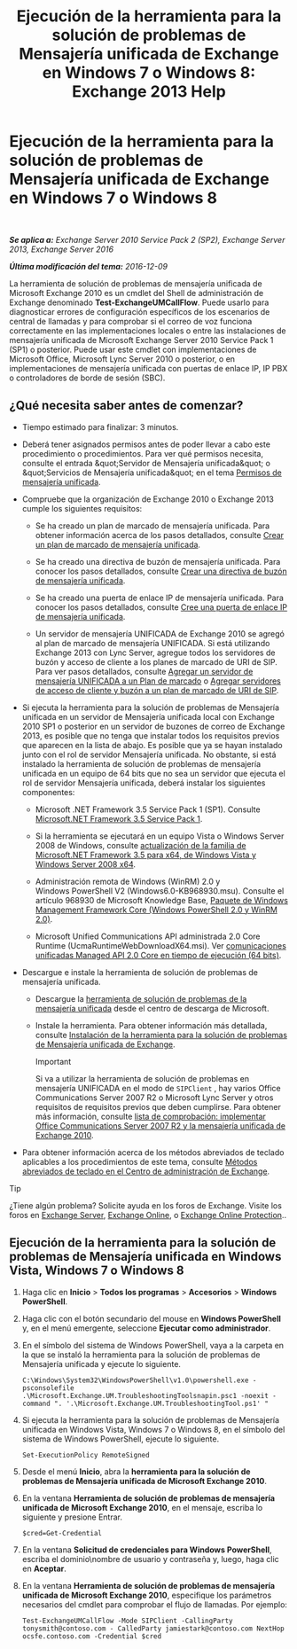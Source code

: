 ﻿---
title: 'Ejecución de la herramienta para la solución de problemas de Mensajería unificada de Exchange en Windows 7 o Windows 8: Exchange 2013 Help'
TOCTitle: Ejecución de la herramienta para la solución de problemas de Mensajería unificada de Exchange en Windows 7 o Windows 8
ms:assetid: 98d6869d-ee4a-4088-849d-ef75b0f5d932
ms:mtpsurl: https://technet.microsoft.com/es-es/library/Ff851872(v=EXCHG.150)
ms:contentKeyID: 56271503
ms.date: 05/22/2018
mtps_version: v=EXCHG.150
ms.translationtype: MT
---

# Ejecución de la herramienta para la solución de problemas de Mensajería unificada de Exchange en Windows 7 o Windows 8

 

_**Se aplica a:** Exchange Server 2010 Service Pack 2 (SP2), Exchange Server 2013, Exchange Server 2016_

_**Última modificación del tema:** 2016-12-09_

La herramienta de solución de problemas de mensajería unificada de Microsoft Exchange 2010 es un cmdlet del Shell de administración de Exchange denominado **Test-ExchangeUMCallFlow**. Puede usarlo para diagnosticar errores de configuración específicos de los escenarios de central de llamadas y para comprobar si el correo de voz funciona correctamente en las implementaciones locales o entre las instalaciones de mensajería unificada de Microsoft Exchange Server 2010 Service Pack 1 (SP1) o posterior. Puede usar este cmdlet con implementaciones de Microsoft Office, Microsoft Lync Server 2010 o posterior, o en implementaciones de mensajería unificada con puertas de enlace IP, IP PBX o controladores de borde de sesión (SBC).

## ¿Qué necesita saber antes de comenzar?

  - Tiempo estimado para finalizar: 3 minutos.

  - Deberá tener asignados permisos antes de poder llevar a cabo este procedimiento o procedimientos. Para ver qué permisos necesita, consulte el entrada \&quot;Servidor de Mensajería unificada\&quot; o \&quot;Servicios de Mensajería unificada\&quot; en el tema [Permisos de mensajería unificada](unified-messaging-permissions-exchange-2013-help.md).

  - Compruebe que la organización de Exchange 2010 o Exchange 2013 cumple los siguientes requisitos:
    
      - Se ha creado un plan de marcado de mensajería unificada. Para obtener información acerca de los pasos detallados, consulte [Crear un plan de marcado de mensajería unificada](create-a-um-dial-plan-exchange-2013-help.md).
    
      - Se ha creado una directiva de buzón de mensajería unificada. Para conocer los pasos detallados, consulte [Crear una directiva de buzón de mensajería unificada](create-a-um-mailbox-policy-exchange-2013-help.md).
    
      - Se ha creado una puerta de enlace IP de mensajería unificada. Para conocer los pasos detallados, consulte [Cree una puerta de enlace IP de mensajería unificada](create-a-um-ip-gateway-exchange-2013-help.md).
    
      - Un servidor de mensajería UNIFICADA de Exchange 2010 se agregó al plan de marcado de mensajería UNIFICADA. Si está utilizando Exchange 2013 con Lync Server, agregue todos los servidores de buzón y acceso de cliente a los planes de marcado de URI de SIP. Para ver pasos detallados, consulte [Agregar un servidor de mensajería UNIFICADA a un Plan de marcado](https://go.microsoft.com/fwlink/p/?linkid=313051) o [Agregar servidores de acceso de cliente y buzón a un plan de marcado de URI de SIP](add-mailbox-and-client-access-servers-to-a-sip-uri-dial-plan-exchange-2013-help.md).

  - Si ejecuta la herramienta para la solución de problemas de Mensajería unificada en un servidor de Mensajería unificada local con Exchange 2010 SP1 o posterior en un servidor de buzones de correo de Exchange 2013, es posible que no tenga que instalar todos los requisitos previos que aparecen en la lista de abajo. Es posible que ya se hayan instalado junto con el rol de servidor Mensajería unificada. No obstante, si está instalado la herramienta de solución de problemas de mensajería unificada en un equipo de 64 bits que no sea un servidor que ejecuta el rol de servidor Mensajería unificada, deberá instalar los siguientes componentes:
    
      - Microsoft .NET Framework 3.5 Service Pack 1 (SP1). Consulte [Microsoft.NET Framework 3.5 Service Pack 1](https://go.microsoft.com/fwlink/p/?linkid=152380).
    
      - Si la herramienta se ejecutará en un equipo Vista o Windows Server 2008 de Windows, consulte [actualización de la familia de Microsoft.NET Framework 3.5 para x64, de Windows Vista y Windows Server 2008 x64](https://go.microsoft.com/fwlink/p/?linkid=178998).
    
      - Administración remota de Windows (WinRM) 2.0 y Windows PowerShell V2 (Windows6.0-KB968930.msu). Consulte el artículo 968930 de Microsoft Knowledge Base, [Paquete de Windows Management Framework Core (Windows PowerShell 2.0 y WinRM 2.0)](http://go.microsoft.com/fwlink/?linkid=3052%26kbid=968930).
    
      - Microsoft Unified Communications API administrada 2.0 Core Runtime (UcmaRuntimeWebDownloadX64.msi). Ver [comunicaciones unificadas Managed API 2.0 Core en tiempo de ejecución (64 bits)](https://go.microsoft.com/fwlink/p/?linkid=198175).

  - Descargue e instale la herramienta de solución de problemas de mensajería unificada.
    
      - Descargue la [herramienta de solución de problemas de la mensajería unificada](https://go.microsoft.com/fwlink/p/?linkid=182625) desde el centro de descarga de Microsoft.
    
      - Instale la herramienta. Para obtener información más detallada, consulte [Instalación de la herramienta para la solución de problemas de Mensajería unificada de Exchange](install-the-exchange-um-troubleshooting-tool-exchange-2013-help.md).
        

        > [!IMPORTANT]
        > Si va a utilizar la herramienta de solución de problemas en mensajería UNIFICADA en el modo de <CODE>SIPClient</CODE> , hay varios Office Communications Server 2007 R2 o Microsoft Lync Server y otros requisitos de requisitos previos que deben cumplirse. Para obtener más información, consulte <A href="https://go.microsoft.com/fwlink/p/?linkid=311961">lista de comprobación: implementar Office Communications Server 2007 R2 y la mensajería unificada de Exchange 2010</A>.



  - Para obtener información acerca de los métodos abreviados de teclado aplicables a los procedimientos de este tema, consulte [Métodos abreviados de teclado en el Centro de administración de Exchange](keyboard-shortcuts-in-the-exchange-admin-center-exchange-online-protection-help.md).


> [!TIP]
> ¿Tiene algún problema? Solicite ayuda en los foros de Exchange. Visite los foros en <A href="https://go.microsoft.com/fwlink/p/?linkid=60612">Exchange Server</A>, <A href="https://go.microsoft.com/fwlink/p/?linkid=267542">Exchange Online</A>, o <A href="https://go.microsoft.com/fwlink/p/?linkid=285351">Exchange Online Protection</A>..



## Ejecución de la herramienta para la solución de problemas de Mensajería unificada en Windows Vista, Windows 7 o Windows 8

1.  Haga clic en **Inicio** \> **Todos los programas** \> **Accesorios** \> **Windows PowerShell**.

2.  Haga clic con el botón secundario del mouse en **Windows PowerShell** y, en el menú emergente, seleccione **Ejecutar como administrador**.

3.  En el símbolo del sistema de Windows PowerShell, vaya a la carpeta en la que se instaló la herramienta para la solución de problemas de Mensajería unificada y ejecute lo siguiente.
    
        C:\Windows\System32\WindowsPowerShell\v1.0\powershell.exe -psconsolefile .\Microsoft.Exchange.UM.TroubleshootingToolsnapin.psc1 -noexit -command ". '.\Microsoft.Exchange.UM.TroubleshootingTool.ps1' "

4.  Si ejecuta la herramienta para la solución de problemas de Mensajería unificada en Windows Vista, Windows 7 o Windows 8, en el símbolo del sistema de Windows PowerShell, ejecute lo siguiente.
    
        Set-ExecutionPolicy RemoteSigned

5.  Desde el menú **Inicio**, abra la **herramienta para la solución de problemas de Mensajería unificada de Microsoft Exchange 2010**.

6.  En la ventana **Herramienta de solución de problemas de mensajería unificada de Microsoft Exchange 2010**, en el mensaje, escriba lo siguiente y presione Entrar.
    
        $cred=Get-Credential

7.  En la ventana **Solicitud de credenciales para Windows PowerShell**, escriba el dominio\\nombre de usuario y contraseña y, luego, haga clic en **Aceptar**.

8.  En la ventana **Herramienta de solución de problemas de mensajería unificada de Microsoft Exchange 2010**, especifique los parámetros necesarios del cmdlet para comprobar el flujo de llamadas. Por ejemplo:
    
        Test-ExchangeUMCallFlow -Mode SIPClient -CallingParty tonysmith@contoso.com - CalledParty jamiestark@contoso.com NextHop ocsfe.contoso.com -Credential $cred

